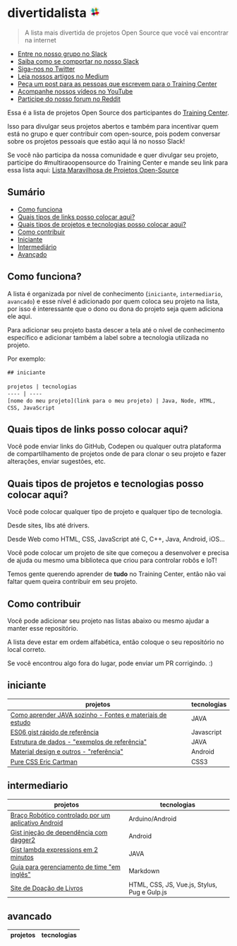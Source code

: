 # divertidalista <a href="https://ctgroups.herokuapp.com/" title="Acesse nosso Slack" target="_blank"><img src="/img/Slack.png" alt="Acesse nosso Slack" width="25px"></a>


> A lista mais divertida de projetos Open Source que você vai encontrar na internet

<ul>
  <li><a href="https://ctgroups.herokuapp.com/" target="_blank" title="Entre no nosso grupo no Slack">Entre no nosso grupo no Slack</a></li>
  <li><a href="https://medium.com/trainingcenter/como-se-comportar-no-slack-do-training-center-a3715fb7c00f" target="_blank" title="Saiba como se comportar no nosso Slack">Saiba como se comportar no nosso Slack</a></li>
  <li><a href="https://twitter.com/trainingcentr" target="_blank" title="Siga-nos no Twitter">Siga-nos no Twitter</a></li>
  <li><a href="https://medium.com/trainingcenter" target="_blank" title="Leia nossos artigos no Medium">Leia nossos artigos no Medium</a></li>
  <li><a href="bitly.com/quero-post-no-training-center" target="_blank" title="Peça um post para as pessoas que escrevem para o Training Center">Peça um post para as pessoas que escrevem para o Training Center</a></li>
  <li><a href="https://www.youtube.com/c/TrainingCenterChannel" target="_blank" title="Acompanhe nossos vídeos no YouTube">Acompanhe nossos vídeos no YouTube</a></li>
  <li><a href="https://www.reddit.com/r/trainingcentr/" target="_blank" title="Participe do nosso forum no Reddit">Participe do nosso forum no Reddit</a></li>
</ul>

Essa é a lista de projetos Open Source dos participantes do [Training Center](https://github.com/training-center/sobre).

Isso para divulgar seus projetos abertos e também para incentivar quem está no grupo e quer contribuir com open-source, pois podem conversar sobre os projetos pessoais que estão aqui lá no nosso Slack!

Se você não participa da nossa comunidade e quer divulgar seu projeto, participe do #multiraoopensource do Training Center e mande seu link para essa lista aqui: [Lista Maravilhosa de Projetos Open-Source](https://github.com/camilatigre/listamaravilhosaopensource)

## Sumário

- [Como funciona](#como-funciona)
- [Quais tipos de links posso colocar aqui?](#quais-tipos-de-links-posso-colocar-aqui)
- [Quais tipos de projetos e tecnologias posso colocar aqui?](#quais-tipos-de-projetos-e-tecnologias-posso-colocar-aqui)
- [Como contribuir](#como-contribuir)
- [Iniciante](#iniciante)
- [Intermediário](#intermediario)
- [Avançado](#avancado)

## Como funciona?

A lista é organizada por nível de conhecimento (`iniciante`, `intermediario`, `avancado`) e esse nível é adicionado por quem coloca seu projeto na lista, por isso é interessante que o dono ou dona do projeto seja quem adiciona ele aqui.

Para adicionar seu projeto basta descer a tela até o nível de conhecimento específico e adicionar também a label sobre a tecnologia utilizada no projeto. 

Por exemplo:

```
## iniciante

projetos | tecnologias
---- | ----
[nome do meu projeto](link para o meu projeto) | Java, Node, HTML, CSS, JavaScript
```

## Quais tipos de links posso colocar aqui?

Você pode enviar links do GitHub, Codepen ou qualquer outra plataforma de compartilhamento de projetos onde de para clonar o seu projeto e fazer alterações, enviar sugestões, etc.

## Quais tipos de projetos e tecnologias posso colocar aqui?

Você pode colocar qualquer tipo de projeto e qualquer tipo de tecnologia.

Desde sites, libs até drivers.

Desde Web como HTML, CSS, JavaScript até C, C++, Java, Android, iOS...

Você pode colocar um projeto de site que começou a desenvolver e precisa de ajuda ou mesmo uma biblioteca que criou para controlar robôs e IoT!

Temos gente querendo aprender de **tudo** no Training Center, então não vai faltar quem queira contribuir em seu projeto.

## Como contribuir

Você pode adicionar seu projeto nas listas abaixo ou mesmo ajudar a manter esse repositório.

A lista deve estar em ordem alfabética, então coloque o seu repositório no local correto.

Se você encontrou algo fora do lugar, pode enviar um PR corrigindo. :)

## iniciante

projetos | tecnologias
---- | ----
[Como aprender JAVA sozinho - Fontes e materiais de estudo](https://github.com/danilosilvadev/LearningHowToLearn-JAVA) | JAVA
[ES06 gist rápido de referência](https://gist.github.com/danilosilvadev/c013c95f395821e573244b8b98c287b3) | Javascript
[Estrutura de dados - "exemplos de referência"](https://github.com/danilosilvadev/EstudosEstruturadeDados/tree/master/src) | JAVA
[Material design e outros - "referência"](https://github.com/danilosilvadev/MaterialDesignANDROID) | Android
[Pure CSS Eric Cartman](https://github.com/alinebastos/css-eric-cartman) | CSS3

## intermediario

projetos | tecnologias
---- | ----
[Braço Robótico controlado por um aplicativo Android](https://github.com/lflimeira/RoboticArmAndroid) | Arduino/Android
[Gist injeção de dependência com dagger2](https://gist.github.com/danilosilvadev/8c8de30e668d851d66def09c0f713ab8) | Android
[Gist lambda expressions em 2 minutos](https://gist.github.com/danilosilvadev/b42c87e4114c96844b121a882117de38) | JAVA
[Guia para gerenciamento de time "em inglês"](https://github.com/NogoApps/workflow) | Markdown
[Site de Doação de Livros](http://livrosemapego.com.br/) | HTML, CSS, JS, Vue.js, Stylus, Pug e Gulp.js


## avancado

projetos | tecnologias
---- | ----

